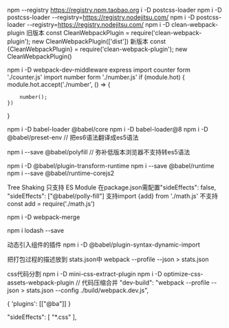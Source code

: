 npm  --registry https://registry.npm.taobao.org i -D postcss-loader
npm i -D postcss-loader --registry=https://registry.nodejitsu.com/
npm i -D postcss-loader --registry=https://registry.nodejitsu.com/
npm i -D clean-webpack-plugin
旧版本
const CleanWebpackPlugin = require('clean-webpack-plugin');
new CleanWebpackPlugin(['dist'])
新版本
const {CleanWebpackPlugin} = require('clean-webpack-plugin');
new CleanWebpackPlugin()


npm i -D webpack-dev-middleware express
import counter form './counter.js'
import number form './number.js'
if (module.hot) {
    module.hot.accept('./number', () => {

        number();
    })
}

npm i -D babel-loader @babel/core
npm i -D babel-loader@8
npm i -D @babel/preset-env // 把es6语法翻译成es5语法

npm i --save @babel/polyfill // 弥补低版本浏览器不支持转es5语法

npm i -D @babel/plugin-transform-runtime
npm i --save @babel/runtime
npm i --save @babel/runtime-corejs2

Tree Shaking 只支持 ES Module
在package.json需配置"sideEffects": false,
"sideEffects": ["@babel/polly-fill"]
支持import {add} from './math.js'
不支持const add = require('./math.js')

npm i -D webpack-merge

npm i lodash --save

动态引入组件的插件
npm i -D @babel/plugin-syntax-dynamic-import

把打包过程的描述放到 stats.json中
webpack --profile --json > stats.json

css代码分割
npm i -D mini-css-extract-plugin
npm i -D optimize-css-assets-webpack-plugin // 代码压缩合并
        "dev-build": "webpack --profile --json > stats.json --config ./build/webpack.dev.js",

{
 'plugins': [["@ba"]]
}

"sideEffects": [
        "*.css"
    ],
